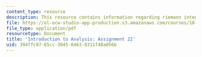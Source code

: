 ```yaml
---
content_type: resource
description: This resource contains information regarding riemann integral.
file: https://ol-ocw-studio-app-production.s3.amazonaws.com/courses/18-100a-introduction-to-analysis-fall-2012/394ffc8765cc304504638311f48a056b_MIT18_100AF12_Assign_22.pdf
file_type: application/pdf
resourcetype: Document
title: 'Introduction to Analysis: Assignment 22'
uid: 394ffc87-65cc-3045-0463-8311f48a056b
---
```

